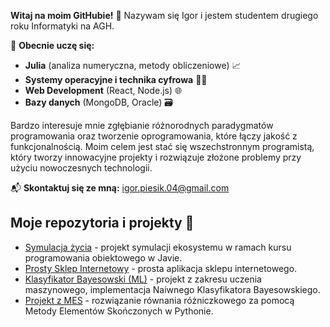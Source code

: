 **Witaj na moim GitHubie!** 👋
Nazywam się Igor i jestem studentem drugiego roku Informatyki na AGH.

🌱 **Obecnie uczę się:**

* **Julia** (analiza numeryczna, metody obliczeniowe) 📈
* **Systemy operacyjne i technika cyfrowa** 💾🔌
* **Web Development** (React, Node.js) 🌐
* **Bazy danych** (MongoDB, Oracle) 🗃️

Bardzo interesuje mnie zgłębianie różnorodnych paradygmatów programowania oraz tworzenie oprogramowania, które łączy jakość z funkcjonalnością.
Moim celem jest stać się wszechstronnym programistą, który tworzy innowacyjne projekty i rozwiązuje złożone problemy przy użyciu nowoczesnych technologii.

📬 **Skontaktuj się ze mną:** [igor.piesik.04@gmail.com](mailto:igor.piesik.04@gmail.com)

## Moje repozytoria i projekty 🔗
- [Symulacja życia](https://github.com/igorpie1705/darwin-simulation) - projekt symulacji ekosystemu w ramach kursu programowania obiektowego w Javie.  
- [Prosty Sklep Internetowy](https://github.com/Maciej-Sitny/Projekt-WDAI) - prosta aplikacja sklepu internetowego.
- [Klasyfikator Bayesowski (ML)](https://github.com/igorpie1705/NKB) - projekt z zakresu uczenia maszynowego, implementacja Naiwnego Klasyfikatora Bayesowskiego.  
- [Projekt z MES](https://github.com/igorpie1705/MES) - rozwiązanie równania różniczkowego za pomocą Metody Elementów Skończonych w Pythonie.

